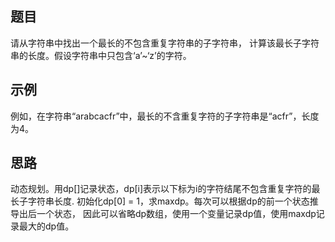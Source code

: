 ## 题目
请从字符串中找出一个最长的不包含重复字符串的子字符串，
计算该最长子字符串的长度。假设字符串中只包含‘a’~‘z’的字符。

## 示例
例如，在字符串“arabcacfr”中，最长的不含重复字符的子字符串是“acfr”，长度为4。

## 思路
动态规划。用dp[]记录状态，dp[i]表示以下标为i的字符结尾不包含重复字符的最长子字符串长度.
初始化dp[0] = 1，求maxdp。每次可以根据dp的前一个状态推导出后一个状态，
因此可以省略dp数组，使用一个变量记录dp值，使用maxdp记录最大的dp值。

